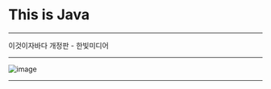 # This is Java

---

이것이자바다 개정판 - 한빛미디어 <br>

---

![image](https://github.com/user-attachments/assets/9fd80912-ae3e-40bc-86df-2e97d24afbc0)


</div>

--- 

<br>
